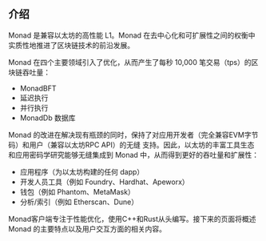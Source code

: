 
## 介绍

Monad 是兼容以太坊的高性能 L1。Monad 在去中心化和可扩展性之间的权衡中实质性地推进了区块链技术的前沿发展。

Monad 在四个主要领域引入了优化，从而产生了每秒 10,000 笔交易（tps）的区块链吞吐量：

- MonadBFT
- 延迟执行
- 并行执行
- MonadDb 数据库

Monad 的改进在解决现有瓶颈的同时，保持了对应用开发者（完全兼容EVM字节码）和用户（兼容以太坊RPC API）的无缝
支持。因此，以太坊的丰富工具生态和应用密码学研究能够无缝集成到 Monad 中，从而得到更好的吞吐量和扩展性：

- 应用程序（为以太坊构建的任何 dapp）
- 开发人员工具（例如 Foundry、Hardhat、Apeworx）
- 钱包（例如 Phantom、MetaMask）
- 分析/索引（例如 Etherscan、Dune）


Monad客户端专注于性能优化，使用C++和Rust从头编写。接下来的页面将概述 Monad 的主要特点以及用户交互方面的相关内容。







